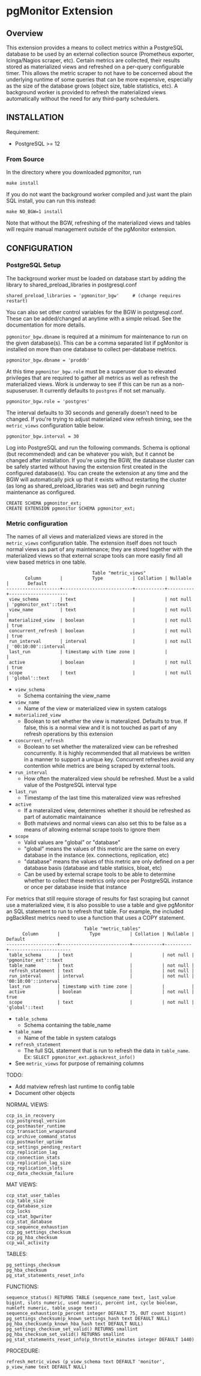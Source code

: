 # pgMonitor Extension

## Overview

This extension provides a means to collect metrics within a PostgreSQL database to be used by an external collection source (Prometheus exporter, Icinga/Nagios scraper, etc). Certain metrics are collected, their results stored as materialized views and refreshed on a per-query configurable timer. This allows the metric scraper to not have to be concerned about the underlying runtime of some queries that can be more expensive, especially as the size of the database grows (object size, table statistics, etc). A background worker is provided to refresh the materialized views automatically without the need for any third-party schedulers. 

## INSTALLATION

Requirement: 

 * PostgreSQL >= 12

### From Source
In the directory where you downloaded pgmonitor, run

    make install

If you do not want the background worker compiled and just want the plain SQL install, you can run this instead:

    make NO_BGW=1 install

Note that without the BGW, refreshing of the materialized views and tables will require manual management outside of the pgMonitor extension.


## CONFIGURATION

### PostgreSQL Setup

The background worker must be loaded on database start by adding the library to shared_preload_libraries in postgresql.conf

    shared_preload_libraries = 'pgmonitor_bgw'     # (change requires restart)

You can also set other control variables for the BGW in postgresql.conf. These can be added/changed at anytime with a simple reload. See the documentation for more details. 

`pgmonitor_bgw.dbname` is required at a minimum for maintenance to run on the given database(s). This can be a comma separated list if pgMonitor is installed on more than one database to collect per-database metrics.

    pgmonitor_bgw.dbname = 'proddb'

At this time `pgmonitor_bgw.role` must be a superuser due to elevated privileges that are required to gather all metrics as well as refresh the materialized views. Work is underway to see if this can be run as a non-supuseruser. It currently defaults to `postgres` if not set manually.

    pgmonitor_bgw.role = 'postgres'

The interval defaults to 30 seconds and generally doesn't need to be changed. If you're trying to adjust materialized view refresh timing, see the `metric_views` configuration table below.

    pgmonitor_bgw.interval = 30

Log into PostgreSQL and run the following commands. Schema is optional (but recommended) and can be whatever you wish, but it cannot be changed after installation. If you're using the BGW, the database cluster can be safely started without having the extension first created in the configured database(s). You can create the extension at any time and the BGW will automatically pick up that it exists without restarting the cluster (as long as shared_preload_libraries was set) and begin running maintenance as configured.

    CREATE SCHEMA pgmonitor_ext;
    CREATE EXTENSION pgmonitor SCHEMA pgmonitor_ext;

### Metric configuration

The names of all views and materialized views are stored in the `metric_views` configuration table. The extension itself does not touch normal views as part of any maintenance; they are stored together with the materialized views so that external scrape tools can more easily find all view based metrics in one table.
```
                                Table "metric_views"
       Column       |           Type           | Collation | Nullable |       Default        
--------------------+--------------------------+-----------+----------+----------------------
 view_schema        | text                     |           | not null | 'pgmonitor_ext'::text
 view_name          | text                     |           | not null | 
 materialized_view  | boolean                  |           | not null | true
 concurrent_refresh | boolean                  |           | not null | true
 run_interval       | interval                 |           | not null | '00:10:00'::interval
 last_run           | timestamp with time zone |           |          | 
 active             | boolean                  |           | not null | true
 scope              | text                     |           | not null | 'global'::text
```

 - `view_schema`
    - Schema containing the view_name
 - `view_name`
    - Name of the view or materialized view in system catalogs
 - `materialized_view`
    - Boolean to set whether the view is materalized. Defaults to true. If false, this is a normal view and it is not touched as part of any refresh operations by this extension
 - `concurrent_refresh`
    - Boolean to set whether the materalized view can be refreshed concurrently. It is highly recommended that all matviews be written in a manner to support a unique key. Concurrent refreshes avoid any contention while metrics are being scraped by external tools.
 - `run_interval`
    - How often the materalized view should be refreshed. Must be a valid value of the PostgreSQL interval type
 - `last_run`
    - Timestamp of the last time this materalized view was refreshed
 - `active`
    - If a materalized view, determines whether it should be refreshed as part of automatic maintainance
    - Both matviews and normal views can also set this to be false as a means of allowing external scrape tools to ignore them
 - `scope`
    - Valid values are "global" or "database"
    - "global" means the values of this metric are the same on every database in the instance (ex. connections, replication, etc)
    - "database" means the values of this metric are only defined on a per database basis (database and table statisics, bloat, etc)
    - Can be used by external scrape tools to be able to determine whether to collect these metrics only once per PostgreSQL instance or once per database inside that instance

For metrics that still require storage of results for fast scraping but cannot use a materialized view, it is also possible to use a table and give pgMonitor an SQL statement to run to refresh that table. For example, the included pgBackRest metrics need to use a function that uses a COPY statement.
```
                             Table "metric_tables"
      Column       |           Type           | Collation | Nullable |        Default        
-------------------+--------------------------+-----------+----------+-----------------------
 table_schema      | text                     |           | not null | 'pgmonitor_ext'::text
 table_name        | text                     |           | not null | 
 refresh_statement | text                     |           | not null | 
 run_interval      | interval                 |           | not null | '00:10:00'::interval
 last_run          | timestamp with time zone |           |          | 
 active            | boolean                  |           | not null | true
 scope             | text                     |           | not null | 'global'::text
```

 - `table_schema`
    - Schema containing the table_name
 - `table_name`
    - Name of the table in system catalogs
 - `refresh_statement`
    - The full SQL statement that is run to refresh the data in `table_name`. Ex: `SELECT pgmonitor_ext.pgbackrest_info()`
 - See `metric_views` for purpose of remaining columns

TODO:

- Add matview refresh last runtime to config table
- Document other objects

NORMAL VIEWS:
```
ccp_is_in_recovery
ccp_postgresql_version
ccp_postmaster_runtime
ccp_transaction_wraparound
ccp_archive_command_status
ccp_postmaster_uptime
ccp_settings_pending_restart
ccp_replication_lag
ccp_connection_stats
ccp_replication_lag_size
ccp_replication_slots
ccp_data_checksum_failure
```

MAT VIEWS:
```
ccp_stat_user_tables
ccp_table_size
ccp_database_size
ccp_locks
ccp_stat_bgwriter
ccp_stat_database
ccp_sequence_exhaustion
ccp_pg_settings_checksum
ccp_pg_hba_checksum
ccp_wal_activity
```

TABLES:
```
pg_settings_checksum
pg_hba_checksum
pg_stat_statements_reset_info 
```

FUNCTIONS:
```
sequence_status() RETURNS TABLE (sequence_name text, last_value bigint, slots numeric, used numeric, percent int, cycle boolean, numleft numeric, table_usage text)  
sequence_exhaustion(p_percent integer DEFAULT 75, OUT count bigint)
pg_settings_checksum(p_known_settings_hash text DEFAULT NULL) 
pg_hba_checksum(p_known_hba_hash text DEFAULT NULL) 
pg_settings_checksum_set_valid() RETURNS smallint
pg_hba_checksum_set_valid() RETURNS smallint
pg_stat_statements_reset_info(p_throttle_minutes integer DEFAULT 1440)
```
PROCEDURE:
```
refresh_metric_views (p_view_schema text DEFAULT 'monitor', p_view_name text DEFAULT NULL)
```
